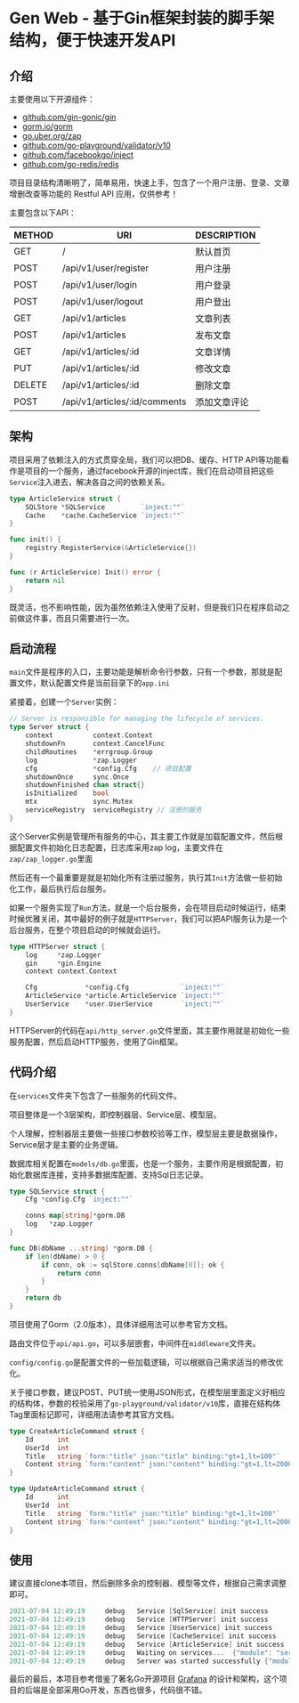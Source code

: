 # Gen Web - 基于Gin框架封装的脚手架结构，便于快速开发API

## 介绍
主要使用以下开源组件：
* [github.com/gin-gonic/gin](https://github.com/gin-gonic/gin)
* [gorm.io/gorm](https://gorm.io/gorm)
* [go.uber.org/zap](https://go.uber.org/zap)
* [github.com/go-playground/validator/v10](https://github.com/go-playground/validator/v10)
* [github.com/facebookgo/inject](https://github.com/facebookgo/inject)
* [github.com/go-redis/redis](https://github.com/go-redis/redis)

项目目录结构清晰明了，简单易用，快速上手，包含了一个用户注册、登录、文章增删改查等功能的 Restful API 应用，仅供参考！

主要包含以下API：

|METHOD|URI|DESCRIPTION|
|---|---|---|
|GET|/|默认首页
|POST|/api/v1/user/register|用户注册
|POST|/api/v1/user/login|用户登录
|POST|/api/v1/user/logout|用户登出
|GET|/api/v1/articles|文章列表
|POST|/api/v1/articles|发布文章
|GET|/api/v1/articles/:id|文章详情
|PUT|/api/v1/articles/:id|修改文章
|DELETE|/api/v1/articles/:id|删除文章
|POST|/api/v1/articles/:id/comments|添加文章评论

## 架构
项目采用了依赖注入的方式贯穿全局，我们可以把DB、缓存、HTTP API等功能看作是项目的一个服务，通过facebook开源的inject库，我们在启动项目把这些```Service```注入进去，解决各自之间的依赖关系。

```go
type ArticleService struct {
    SQLStore *SQLService         `inject:""`
    Cache    *cache.CacheService `inject:""`
}

func init() {
    registry.RegisterService(&ArticleService{})
}

func (r ArticleService) Init() error {
    return nil
}
```
既灵活，也不影响性能，因为虽然依赖注入使用了反射，但是我们只在程序启动之前做这件事，而且只需要进行一次。

## 启动流程
```main```文件是程序的入口，主要功能是解析命令行参数，只有一个参数，那就是配置文件，默认配置文件是当前目录下的```app.ini```

紧接着，创建一个```Server```实例：
```go
// Server is responsible for managing the lifecycle of services.
type Server struct {
    context          context.Context
    shutdownFn       context.CancelFunc
    childRoutines    *errgroup.Group
    log              *zap.Logger
    cfg              *config.Cfg    // 项目配置
    shutdownOnce     sync.Once
    shutdownFinished chan struct{}
    isInitialized    bool
    mtx              sync.Mutex
    serviceRegistry  serviceRegistry // 注册的服务
}
```
这个Server实例是管理所有服务的中心，其主要工作就是加载配置文件，然后根据配置文件初始化日志配置，日志库采用zap log，主要文件在```zap/zap_logger.go```里面

然后还有一个最重要是就是初始化所有注册过服务，执行其```Init```方法做一些初始化工作，最后执行后台服务。

如果一个服务实现了```Run```方法，就是一个后台服务，会在项目启动时候运行，结束时候优雅关闭，其中最好的例子就是```HTTPServer```，我们可以把API服务认为是一个后台服务，在整个项目启动的时候就会运行。
```go
type HTTPServer struct {
    log     *zap.Logger
    gin     *gin.Engine
    context context.Context

    Cfg            *config.Cfg             `inject:""`
    ArticleService *article.ArticleService `inject:""`
    UserService    *user.UserService       `inject:""`
}
```
HTTPServer的代码在```api/http_server.go```文件里面，其主要作用就是初始化一些服务配置，然后启动HTTP服务，使用了Gin框架。

## 代码介绍
在```services```文件夹下包含了一些服务的代码文件。

项目整体是一个3层架构，即控制器层、Service层、模型层。

个人理解，控制器层主要做一些接口参数校验等工作，模型层主要是数据操作，Service层才是主要的业务逻辑。

数据库相关配置在```models/db.go```里面，也是一个服务，主要作用是根据配置，初始化数据库连接，支持多数据库配置、支持Sql日志记录。
```go
type SQLService struct {
    Cfg *config.Cfg `inject:""`

    conns map[string]*gorm.DB
    log   *zap.Logger
}

func DB(dbName ...string) *gorm.DB {
    if len(dbName) > 0 {
        if conn, ok := sqlStore.conns[dbName[0]]; ok {
            return conn
        }
    }
    return db
}
```
项目使用了Gorm（2.0版本），具体详细用法可以参考官方文档。

路由文件位于```api/api.go```，可以多层嵌套，中间件在```middleware```文件夹。

```config/config.go```是配置文件的一些加载逻辑，可以根据自己需求适当的修改优化。

关于接口参数，建议POST、PUT统一使用JSON形式，在模型层里面定义好相应的结构体，参数的校验采用了```go-playground/validator/v10```库，直接在结构体Tag里面标记即可，详细用法请参考其官方文档。
```go
type CreateArticleCommand struct {
    Id      int
    UserId  int
    Title   string `form:"title" json:"title" binding:"gt=1,lt=100"`
    Content string `form:"content" json:"content" binding:"gt=1,lt=2000"`
}

type UpdateArticleCommand struct {
    Id      int
    UserId  int
    Title   string `form:"title" json:"title" binding:"gt=1,lt=100"`
    Content string `form:"content" json:"content" binding:"gt=1,lt=2000"`
}
```

## 使用
建议直接clone本项目，然后删除多余的控制器、模型等文件，根据自己需求调整即可。
```go
2021-07-04 12:49:19     debug   Service [SqlService] init success
2021-07-04 12:49:19     debug   Service [HTTPServer] init success
2021-07-04 12:49:19     debug   Service [UserService] init success
2021-07-04 12:49:19     debug   Service [CacheService] init success
2021-07-04 12:49:19     debug   Service [ArticleService] init success
2021-07-04 12:49:19     debug   Waiting on services...  {"module": "server"}
2021-07-04 12:49:19     debug   Server was started successfully {"module": "http_server"}
``` 

最后的最后，本项目参考借鉴了著名Go开源项目 [Grafana](https://github.com/grafana/grafana) 的设计和架构，这个项目的后端是全部采用Go开发，东西也很多，代码很不错。